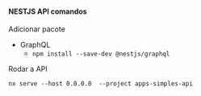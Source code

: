 #### NESTJS API comandos

Adicionar pacote

- GraphQL
  - `npm install --save-dev @nestjs/graphql`


Rodar a API

```shell
nx serve --host 0.0.0.0  --project apps-simples-api
```
